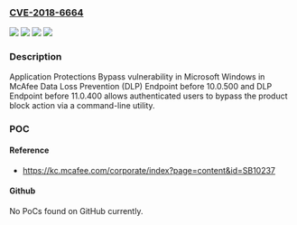 ### [CVE-2018-6664](https://cve.mitre.org/cgi-bin/cvename.cgi?name=CVE-2018-6664)
![](https://img.shields.io/static/v1?label=Product&message=%20Data%20Loss%20Prevention%20(DLP)%20Endpoint&color=blue)
![](https://img.shields.io/static/v1?label=Version&message=1010.0.500%20&color=brighgreen)
![](https://img.shields.io/static/v1?label=Version&message=1111.0.400%20&color=brighgreen)
![](https://img.shields.io/static/v1?label=Vulnerability&message=Application%20Protection%20Bypass%20vulnerability&color=brighgreen)

### Description

Application Protections Bypass vulnerability in Microsoft Windows in McAfee Data Loss Prevention (DLP) Endpoint before 10.0.500 and DLP Endpoint before 11.0.400 allows authenticated users to bypass the product block action via a command-line utility.

### POC

#### Reference
- https://kc.mcafee.com/corporate/index?page=content&id=SB10237

#### Github
No PoCs found on GitHub currently.

